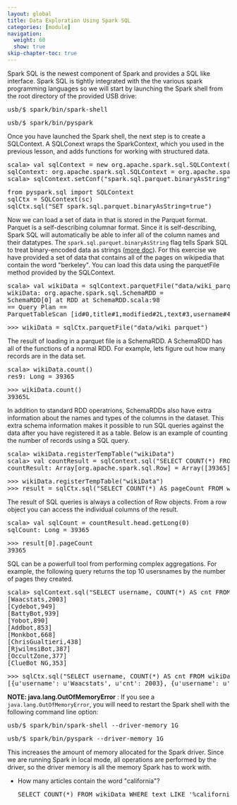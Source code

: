 ```yaml
---
layout: global
title: Data Exploration Using Spark SQL
categories: [module]
navigation:
  weight: 60
  show: true
skip-chapter-toc: true
---
```


Spark SQL is the newest component of Spark and provides a SQL like interface.
Spark SQL is tightly integrated with the the various spark programming languages 
so we will start by launching the Spark shell from the root directory of the provided USB drive:

<div class="codetabs">
<div data-lang="scala" markdown="1">
<pre class="prettyprint lang-bsh">
usb/$ spark/bin/spark-shell</pre>
</div>
<div data-lang="python" markdown="1">
<pre class="prettyprint lang-bsh">
usb/$ spark/bin/pyspark</pre>
</div>
</div>


Once you have launched the Spark shell, the next step is to create a SQLContext.  A SQLConext wraps the SparkContext, which you used in the previous lesson, and adds functions for working with structured data.

<div class="codetabs">
<div data-lang="scala" markdown="1">
<pre class="prettyprint lang-bsh">
scala> val sqlContext = new org.apache.spark.sql.SQLContext(sc)
sqlContext: org.apache.spark.sql.SQLContext = org.apache.spark.sql.SQLContext@52955821
scala> sqlContext.setConf("spark.sql.parquet.binaryAsString", "true")
</pre>
</div>
<div data-lang="python" markdown="1">
<pre class="prettyprint lang-bsh">
from pyspark.sql import SQLContext
sqlCtx = SQLContext(sc)
sqlCtx.sql("SET spark.sql.parquet.binaryAsString=true")
</pre>
</div>
</div>

Now we can load a set of data in that is stored in the Parquet format.  Parquet is a self-describing columnar format.  Since it is self-describing, Spark SQL will automatically be able to infer all of the column names and their datatypes. The `spark.sql.parquet.binaryAsString` flag tells Spark SQL to treat binary-encoded data as strings ([more doc](http://spark.apache.org/docs/1.1.0/sql-programming-guide.html#configuration)). For this exercise we have provided a set of data that contains all of the pages on wikipedia that contain the word "berkeley".  You can load this data using the parquetFile method provided by the SQLContext.

<div class="codetabs">
<div data-lang="scala" markdown="1">
<pre class="prettyprint lang-bsh">
scala> val wikiData = sqlContext.parquetFile("data/wiki_parquet")
wikiData: org.apache.spark.sql.SchemaRDD = 
SchemaRDD[0] at RDD at SchemaRDD.scala:98
== Query Plan ==
ParquetTableScan [id#0,title#1,modified#2L,text#3,username#4], (ParquetRelation data/wiki_parquet), []
</pre>
</div>
<div data-lang="python" markdown="1">
<pre class="prettyprint lang-bsh">
>>> wikiData = sqlCtx.parquetFile("data/wiki_parquet")
</pre>
</div>
</div>

The result of loading in a parquet file is a SchemaRDD.  A SchemaRDD has all of the functions of a normal RDD.  For example, lets figure out how many records are in the data set.

<div class="codetabs">
<div data-lang="scala" markdown="1">
<pre class="prettyprint lang-bsh">
scala> wikiData.count()
res9: Long = 39365
</pre>
</div>
<div data-lang="python" markdown="1">
<pre class="prettyprint lang-bsh">
>>> wikiData.count()
39365L
</pre>
</div>
</div>

In addition to standard RDD operatrions, SchemaRDDs also have extra information about the names and types of the columns in the dataset.  This extra schema information makes it possible to run SQL queries against the data after you have registered it as a table.  Below is an example of counting the number of records using a SQL query.

<div class="codetabs">
<div data-lang="scala" markdown="1">
<pre class="prettyprint lang-bsh">
scala> wikiData.registerTempTable("wikiData")
scala> val countResult = sqlContext.sql("SELECT COUNT(*) FROM wikiData").collect()
countResult: Array[org.apache.spark.sql.Row] = Array([39365])
</pre>
</div>
<div data-lang="python" markdown="1">
<pre class="prettyprint lang-bsh">
>>> wikiData.registerTempTable("wikiData")
>>> result = sqlCtx.sql("SELECT COUNT(*) AS pageCount FROM wikiData").collect()
</pre>
</div>
</div>

The result of SQL queries is always a collection of Row objects.  From a row object you can access the individual columns of the result.

<div class="codetabs">
<div data-lang="scala" markdown="1">
<pre class="prettyprint lang-bsh">
scala> val sqlCount = countResult.head.getLong(0)
sqlCount: Long = 39365
</pre>
</div>
<div data-lang="python" markdown="1">
<pre class="prettyprint lang-bsh">
>>> result[0].pageCount
39365</pre>
</div>
</div>

SQL can be a powerfull tool from performing complex aggregations.  For example, the following query returns the top 10 usersnames by the number of pages they created.

<div class="codetabs">
<div data-lang="scala" markdown="1">
<pre class="prettyprint lang-bsh">
scala> sqlContext.sql("SELECT username, COUNT(*) AS cnt FROM wikiData WHERE username <> '' GROUP BY username ORDER BY cnt DESC LIMIT 10").collect().foreach(println)
[Waacstats,2003]
[Cydebot,949]
[BattyBot,939]
[Yobot,890]
[Addbot,853]
[Monkbot,668]
[ChrisGualtieri,438]
[RjwilmsiBot,387]
[OccultZone,377]
[ClueBot NG,353]
</pre>
</div>
<div data-lang="python" markdown="1">
<pre class="prettyprint lang-bsh">
>>> sqlCtx.sql("SELECT username, COUNT(*) AS cnt FROM wikiData WHERE username <> '' GROUP BY username ORDER BY cnt DESC LIMIT 10").collect()
[{u'username': u'Waacstats', u'cnt': 2003}, {u'username': u'Cydebot', u'cnt': 949}, {u'username': u'BattyBot', u'cnt': 939}, {u'username': u'Yobot', u'cnt': 890}, {u'username': u'Addbot', u'cnt': 853}, {u'username': u'Monkbot', u'cnt': 668}, {u'username': u'ChrisGualtieri', u'cnt': 438}, {u'username': u'RjwilmsiBot', u'cnt': 387}, {u'username': u'OccultZone', u'cnt': 377}, {u'username': u'ClueBot NG', u'cnt': 353}]</pre>
</div>
</div>

__NOTE: java.lang.OutOfMemoryError__ : If you see a `java.lang.OutOfMemoryError`, you will need to restart the Spark shell with the following command line option:

<div class="codetabs">
<div data-lang="scala" markdown="1">
<pre class="prettyprint lang-bsh">
usb/$ spark/bin/spark-shell --driver-memory 1G</pre>
</div>
<div data-lang="python" markdown="1">
<pre class="prettyprint lang-bsh">
usb/$ spark/bin/pyspark --driver-memory 1G</pre>
</div>
</div>

This increases the amount of memory allocated for the Spark driver. Since we are running Spark in local mode, all operations are performed by the driver, so the driver memory is all the memory Spark has to work with.

- How many articles contain the word "california"?

   <div class="solution" markdown="1">
   <pre class="prettyprint lang-sql">SELECT COUNT(*) FROM wikiData WHERE text LIKE '%california%'</pre>
   </div>


